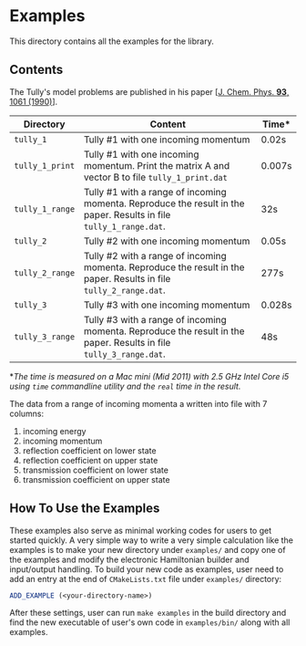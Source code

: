# Examples

This directory contains all the examples for the library.

## Contents

The Tully's model problems are published in his paper 
[[J. Chem. Phys. **93**, 1061 (1990)](http://dx.doi.org/10.1063/1.459170)].

Directory | Content | Time\*
--- | --- | ---
`tully_1` | Tully #1 with one incoming momentum | 0.02s
`tully_1_print` | Tully #1 with one incoming momentum. Print the matrix A and vector B to file `tully_1_print.dat` | 0.007s
`tully_1_range` | Tully #1 with a range of incoming momenta. Reproduce the result in the paper. Results in file `tully_1_range.dat`. | 32s
`tully_2` | Tully #2 with one incoming momentum | 0.05s
`tully_2_range` | Tully #2 with a range of incoming momenta. Reproduce the result in the paper. Results in file `tully_2_range.dat`. | 277s
`tully_3` | Tully #3 with one incoming momentum | 0.028s
`tully_3_range` | Tully #3 with a range of incoming momenta. Reproduce the result in the paper. Results in file `tully_3_range.dat`. | 48s

\**The time is measured on a Mac mini (Mid 2011) with 2.5 GHz Intel Core i5 
using `time` commandline utility and the `real` time in the result.*

The data from a range of incoming momenta a written into file with 7 columns:

1. incoming energy
2. incoming momentum
3. reflection coefficient on lower state
4. reflection coefficient on upper state
5. transmission coefficient on lower state
6. transmission coefficient on upper state

## How To Use the Examples

These examples also serve as minimal working codes for users to get started
quickly. A very simple way to write a very simple calculation like the examples
is to make your new directory under `examples/` and copy one of the examples
and modify the electronic Hamiltonian builder and input/output handling. To
build your new code as examples, user need to add an entry at the end of
`CMakeLists.txt` file under `examples/` directory:
```cmake
ADD_EXAMPLE (<your-directory-name>)
```
After these settings, user can run `make examples` in the build directory and
find the new executable of user's own code in `examples/bin/` along with all
examples.
